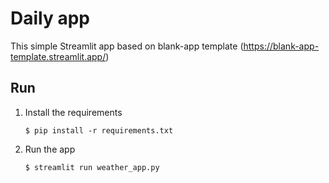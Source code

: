 # Daily app

This simple Streamlit app based on blank-app template (https://blank-app-template.streamlit.app/)

## Run

1. Install the requirements

   ```
   $ pip install -r requirements.txt
   ```

2. Run the app

   ```
   $ streamlit run weather_app.py
   ```
